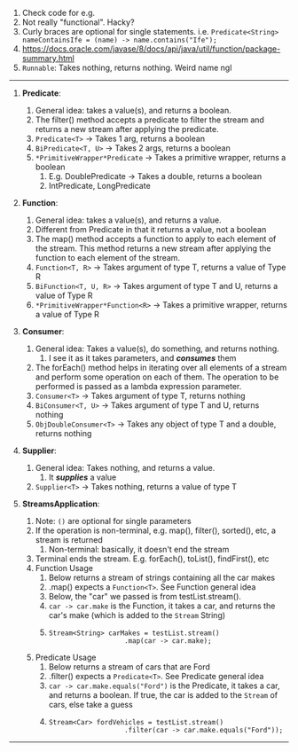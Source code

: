 1. Check code for e.g.
2. Not really "functional". Hacky?
3. Curly braces are optional for single statements. i.e.
   `Predicate<String> nameContainsIfe = (name) -> name.contains("Ife");`
4. https://docs.oracle.com/javase/8/docs/api/java/util/function/package-summary.html
5. `Runnable`: Takes nothing, returns nothing. Weird name ngl

---

1. **Predicate**:
    1. General idea: takes a value(s), and returns a boolean.
    2. The filter() method accepts a predicate to filter the stream and returns a new
       stream after applying the predicate.
    3. `Predicate<T>` -> Takes 1 arg, returns a boolean
    4. `BiPredicate<T, U>` -> Takes 2 args, returns a boolean
    5. `*PrimitiveWrapper*Predicate` -> Takes a primitive wrapper, returns a boolean
        1. E.g. DoublePredicate -> Takes a double, returns a boolean
        2. IntPredicate, LongPredicate

2. **Function**:
    1. General idea: takes a value(s), and returns a value.
    2. Different from Predicate in that it returns a value, not a boolean
    3. The map() method accepts a function to apply to each element of the stream. This method returns a
       new stream after applying the function to each element of the stream.
    4. `Function<T, R>` -> Takes argument of type T, returns a value of Type R
    5. `BiFunction<T, U, R>` -> Takes argument of type T and U, returns a value of Type R
    6. `*PrimitiveWrapper*Function<R>` -> Takes a primitive wrapper, returns a value of Type R

3. **Consumer**:
    1. General idea: Takes a value(s), do something, and returns nothing.
        1. I see it as it takes parameters, and ***consumes*** them
    2. The forEach() method helps in iterating over all elements of a stream and perform some operation on each of
       them. The operation to be performed is passed as a lambda expression parameter.
    3. `Consumer<T>` -> Takes argument of type T, returns nothing
    4. `BiConsumer<T, U>` -> Takes argument of type T and U, returns nothing
    5. `ObjDoubleConsumer<T>` -> Takes any object of type T and a double, returns nothing

4. **Supplier**:
    1. General idea: Takes nothing, and returns a value.
        1. It ***supplies*** a value
    2. `Supplier<T>` -> Takes nothing, returns a value of type T

5. **StreamsApplication**:
    1. Note: `()` are optional for single parameters
    2. If the operation is non-terminal, e.g. map(), filter(), sorted(), etc, a stream is returned
        1. Non-terminal: basically, it doesn't end the stream
    3. Terminal ends the stream. E.g. forEach(), toList(), findFirst(), etc
    4. Function Usage
        1. Below returns a stream of strings containing all the car makes
        2. .map() expects a `Function<T>`. See Function general idea
        3. Below, the "car" we passed is from testList.stream().
        4. `car -> car.make` is the Function, it takes a car, and returns the car's
           make (which is added to the `Stream` String)
        5.     Stream<String> carMakes = testList.stream()
                                  .map(car -> car.make);
    5. Predicate Usage
        1. Below returns a stream of cars that are Ford
        2. .filter() expects a `Predicate<T>`. See Predicate general idea
        3. `car -> car.make.equals("Ford")` is the Predicate, it takes a car, and returns a boolean.
           If true, the car is added to the `Stream` of cars, else take a guess
        4.     Stream<Car> fordVehicles = testList.stream()
                                  .filter(car -> car.make.equals("Ford"));

---

